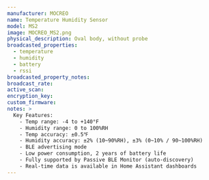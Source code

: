 ```yaml
---
manufacturer: MOCREO
name: Temperature Humidity Sensor
model: MS2
image: MOCREO_MS2.png
physical_description: Oval body, without probe
broadcasted_properties:
  - temperature
  - humidity
  - battery
  - rssi
broadcasted_property_notes:
broadcast_rate:
active_scan:
encryption_key:
custom_firmware:
notes: >
  Key Features:
    - Temp range: -4 to +140°F
    - Humidity range: 0 to 100%RH
    - Temp accuracy: ±0.5℉
    - Humidity accuracy: ±2% (10~90%RH), ±3% (0~10% / 90~100%RH)
    - BLE advertising mode
    - Low power consumption, 2 years of battery life
    - Fully supported by Passive BLE Monitor (auto-discovery)
    - Real-time data is available in Home Assistant dashboards
---
```

